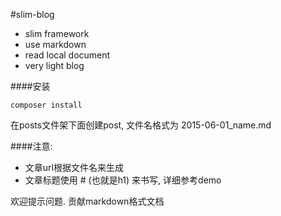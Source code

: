 #slim-blog

* slim framework
* use markdown
* read local document
* very light blog

####安装

    composer install
    
在posts文件架下面创建post, 文件名格式为 2015-06-01_name.md

####注意:
* 文章url根据文件名来生成
* 文章标题使用 # (也就是h1) 来书写, 详细参考demo

欢迎提示问题. 贡献markdown格式文档
